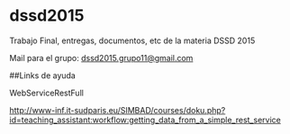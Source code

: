 # dssd2015
Trabajo Final, entregas, documentos, etc de la materia DSSD 2015

Mail para el grupo: dssd2015.grupo11@gmail.com


##Links de ayuda

WebServiceRestFull

http://www-inf.it-sudparis.eu/SIMBAD/courses/doku.php?id=teaching_assistant:workflow:getting_data_from_a_simple_rest_service



